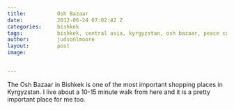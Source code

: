 ```yaml
---
title:			Osh Bazaar
date:			2012-06-24 07:02:42 Z
categories:		bishkek
tags:			bishkek, central asia, kyrgyzstan, osh bazaar, peace corps, shopping
author:			judsonlmoore
layout:			post
image:			


---
```


The Osh Bazaar in Bishkek is one of the most important shopping places in Kyrgyzstan. I live about a 10-15 minute walk from here and it is a pretty important place for me too.

<!--[gallery link="file"]-->
